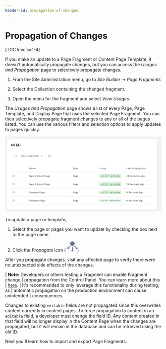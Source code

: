 ```yaml
---
header-id: propagation-of-changes
---
```


# Propagation of Changes

[TOC levels=1-4]

If you make an update to a Page Fragment or Content Page Template, it doesn't
automatically propagate changes, but you can access the *Usages and Propagation*
page to selectively propagate changes.

1.  From the Site Administration menu, go to *Site Builder* &rarr; *Page 
    Fragments*

2.  Select the Collection containing the changed fragment.

3.  Open the menu for the fragment and select *View Usages*.

The *Usages and Propagation* page shows a list of every Page, Page Template, 
and Display Page that uses the selected Page Fragment. You can then selectively
propagate fragment changes to any or all of the pages listed. You can use the
various filters and selection options to apply updates to pages quickly.

![Figure 1: Viewing the Usages and Propagation page.](../../../../../images/fragment-usages-and-propagation.png)

To update a page or template,

1.  Select the page or pages you want to update by checking the box next to the
    page name.

2.  Click the *Propagate* icon (
    ![Propagate](../../../../../images/icon-propagate.png))
    
After you propagate changes, visit any affected page to verify there were no
unexpected side effects of the changes.

| **Note:** Developers or others testing a Fragment can enable Fragment change
| propagation from the Control Panel. You can learn more about this
| [here](/docs/7-2/frameworks/-/knowledge_base/f/managing-fragments-and-collections#propagating-fragment-changes).
| It's recommended to only leverage this functionality during testing, as
| automatic propagation on the production environment can cause unintended
| consequences.

Changes to existing `editable` fields  are not propagated since this overwrites
content currently in content  pages. To force propagation to content in an
`editable` field, a developer must  change the field ID. Any content created in
that field will no longer display  in the Content Page when the changes are
propagated, but it will remain in the  database and can be retrieved using the
old ID.

Next you'll learn how to import and export Page Fragments.
